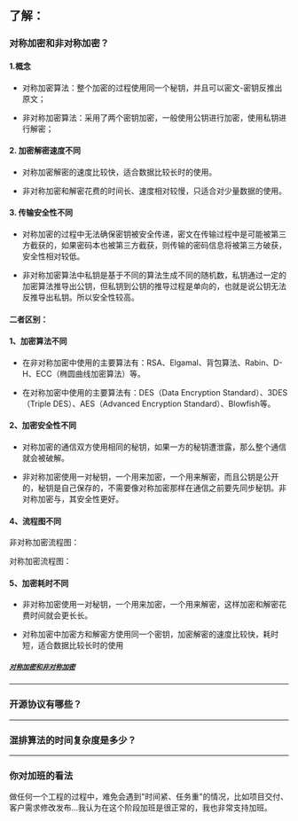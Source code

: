 ## 了解：
### 对称加密和非对称加密？
#### 1.概念 
- 对称加密算法：整个加密的过程使用同一个秘钥，并且可以密文-密钥反推出原文；

- 非对称加密算法：采用了两个密钥加密，一般使用公钥进行加密，使用私钥进行解密；
#### 2. 加密解密速度不同
- 对称加密解密的速度比较快，适合数据比较长时的使用。

- 非对称加密和解密花费的时间长、速度相对较慢，只适合对少量数据的使用。
#### 3. 传输安全性不同
- 对称加密的过程中无法确保密钥被安全传递，密文在传输过程中是可能被第三方截获的，如果密码本也被第三方截获，则传输的密码信息将被第三方破获，安全性相对较低。

- 非对称加密算法中私钥是基于不同的算法生成不同的随机数，私钥通过一定的加密算法推导出公钥，但私钥到公钥的推导过程是单向的，也就是说公钥无法反推导出私钥。所以安全性较高。

#### 二者区别：
#### 1、加密算法不同

- 在非对称加密中使用的主要算法有：RSA、Elgamal、背包算法、Rabin、D-H、ECC（椭圆曲线加密算法）等。

- 在对称加密中使用的主要算法有：DES（Data Encryption Standard）、3DES（Triple DES）、AES（Advanced Encryption Standard）、Blowfish等。

#### 2、加密安全性不同

- 对称加密的通信双方使用相同的秘钥，如果一方的秘钥遭泄露，那么整个通信就会被破解。

- 非对称加密使用一对秘钥，一个用来加密，一个用来解密，而且公钥是公开的，秘钥是自己保存的，不需要像对称加密那样在通信之前要先同步秘钥。非对称加密与，其安全性更好。

#### 4、流程图不同

非对称加密流程图：


对称加密流程图：


#### 5、加密耗时不同

- 非对称加密使用一对秘钥，一个用来加密，一个用来解密，这样加密和解密花费时间就会更长长。

- 对称加密中加密方和解密方使用同一个密钥，加密解密的速度比较快，耗时短，适合数据比较长时的使用

##### [`对称加密和非对称加密`](https://www.jianshu.com/p/de50d1489359)

----
### 开源协议有哪些？

----
### 混排算法的时间复杂度是多少？

----
### 你对加班的看法
做任何一个工程的过程中，难免会遇到"时间紧、任务重"的情况，比如项目交付、客户需求修改发布...我认为在这个阶段加班是很正常的，我也非常支持加班。
